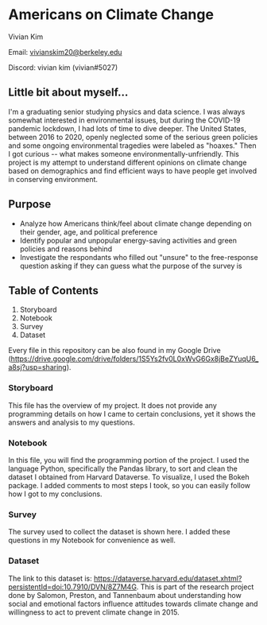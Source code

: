# Americans on Climate Change

Vivian Kim 

Email: vivianskim20@berkeley.edu

Discord: vivian kim (vivian#5027)

## Little bit about myself...
I'm a graduating senior studying physics and data science. I was always somewhat interested in environmental issues, but during the COVID-19 pandemic lockdown, I had lots of time to dive deeper. The United States, between 2016 to 2020, openly neglected some of the serious green policies and some ongoing environmental tragedies were labeled as "hoaxes." Then I got curious -- what makes someone environmentally-unfriendly. This project is my attempt to understand different opinions on climate change based on demographics and find efficient ways to have people get involved in conserving environment.

## Purpose
- Analyze how Americans think/feel about climate change depending on their gender, age, and political preference
- Identify popular and unpopular energy-saving activities and green policies and reasons behind
- Investigate the respondants who filled out "unsure" to the free-response question asking if they can guess what the purpose of the survey is

## Table of Contents
1. Storyboard
2. Notebook
3. Survey
4. Dataset

Every file in this repository can be also found in my Google Drive (https://drive.google.com/drive/folders/1S5Ys2fv0L0xWvG6Gx8jBeZYuqU6_a8sj?usp=sharing).

### Storyboard
This file has the overview of my project. It does not provide any programming details on how I came to certain conclusions, yet it shows the answers and analysis to my questions.

### Notebook
In this file, you will find the programming portion of the project. I used the language Python, specifically the Pandas library, to sort and clean the dataset I obtained from Harvard Dataverse. To visualize, I used the Bokeh package. I added comments to most steps I took, so you can easily follow how I got to my conclusions.

### Survey
The survey used to collect the dataset is shown here. I added these questions in my Notebook for convenience as well.

### Dataset
The link to this dataset is: https://dataverse.harvard.edu/dataset.xhtml?persistentId=doi:10.7910/DVN/8Z7M4G. This is part of the research project done by Salomon, Preston, and Tannenbaum about understanding how social and emotional factors influence attitudes towards climate change and willingness to act to prevent climate change in 2015.



